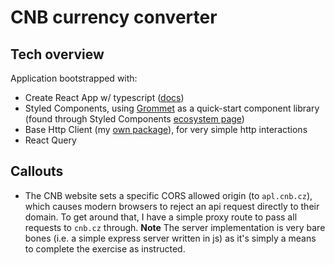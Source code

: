 # CNB currency converter

## Tech overview
Application bootstrapped with:
* Create React App w/ typescript ([docs](https://create-react-app.dev/docs/adding-typescript/#installation))
* Styled Components, using [Grommet](https://v2.grommet.io/) as a quick-start component library (found through Styled Components [ecosystem page](https://styled-components.com/ecosystem))
* Base Http Client (my [own package](https://github.com/tswayne/base-http-client-js)), for very simple http interactions
* React Query

## Callouts
* The CNB website sets a specific CORS allowed origin (to `apl.cnb.cz`), which causes modern browsers to reject an api request directly to their domain.
  To get around that, I have a simple proxy route to pass all requests to `cnb.cz` through.  **Note** The server implementation is very bare bones (i.e. a simple express server written in js) as it's simply a means to complete the exercise as instructed. 